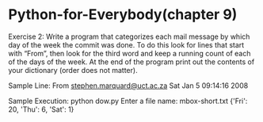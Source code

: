 # Python-for-Everybody(chapter 9)
Exercise 2: Write a program that categorizes each mail message by
which day of the week the commit was done. To do this look for lines
that start with “From”, then look for the third word and keep a running
count of each of the days of the week. At the end of the program print
out the contents of your dictionary (order does not matter).
   
   Sample Line:
From stephen.marquard@uct.ac.za Sat Jan 5 09:14:16 2008
   
   Sample Execution:
python dow.py
Enter a file name: mbox-short.txt
{'Fri': 20, 'Thu': 6, 'Sat': 1}

